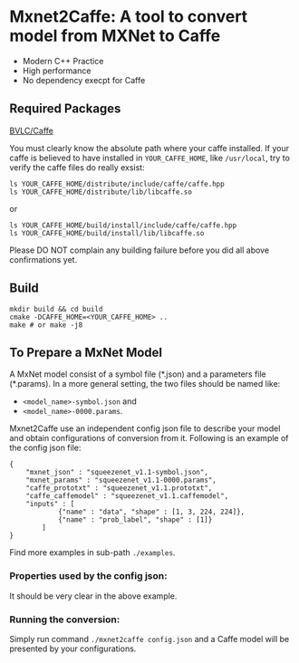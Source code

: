 
# Mxnet2Caffe: A tool to convert model from MXNet to Caffe
- Modern C++ Practice
- High performance
- No dependency execpt for Caffe

## Required Packages
[BVLC/Caffe](https://github.com/BVLC/caffe)

You must clearly know the absolute path where your caffe installed. If your caffe is believed to have installed in `YOUR_CAFFE_HOME`, like `/usr/local`, try to verify the caffe files do really exsist:
```
ls YOUR_CAFFE_HOME/distribute/include/caffe/caffe.hpp
ls YOUR_CAFFE_HOME/distribute/lib/libcaffe.so
```
or
```
ls YOUR_CAFFE_HOME/build/install/include/caffe/caffe.hpp
ls YOUR_CAFFE_HOME/build/install/lib/libcaffe.so
```
Please DO NOT complain any building failure before you did all above confirmations yet.

## Build
```
mkdir build && cd build
cmake -DCAFFE_HOME=<YOUR_CAFFE_HOME> ..
make # or make -j8
```

## To Prepare a MxNet Model
A MxNet model consist of a symbol file (\*.json) and a parameters file (\*.params). In a more general setting, the two files should be named like:
 - `<model_name>-symbol.json` and
 - `<model_name>-0000.params`.

Mxnet2Caffe use an independent config json file to describe your model and obtain configurations of conversion from it. Following is an example of the config json file:
```
{
	"mxnet_json" : "squeezenet_v1.1-symbol.json",
	"mxnet_params" : "squeezenet_v1.1-0000.params",
	"caffe_prototxt" : "squeezenet_v1.1.prototxt",
	"caffe_caffemodel" : "squeezenet_v1.1.caffemodel",
	"inputs" : [
			{"name" : "data", "shape" : [1, 3, 224, 224]},
			{"name" : "prob_label", "shape" : [1]}
		]
}
```
Find more examples in sub-path `./examples`.

### Properties used by the config json:
It should be very clear in the above example.

### Running the conversion:
Simply run command `./mxnet2caffe config.json` and a Caffe model will be presented by your configurations.
